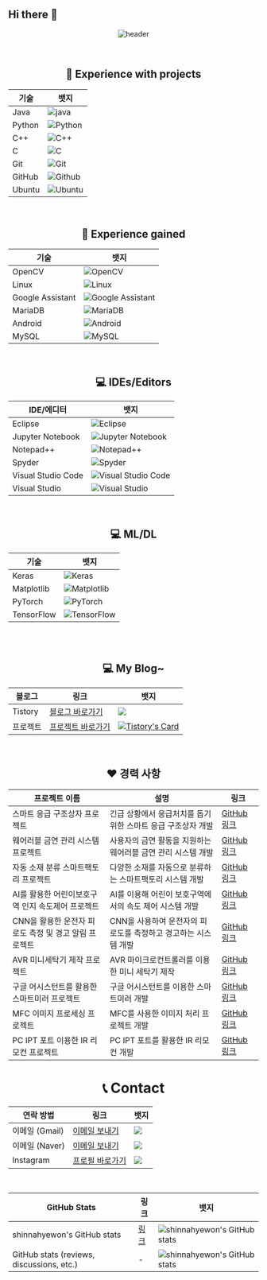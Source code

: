 ## Hi there 👋

<!--
**shinnahyewon/shinnahyewon** is a ✨ _special_ ✨ repository because its `README.md` (this file) appears on your GitHub profile.

Here are some ideas to get you started:

- 🔭 I’m currently working on ...
- 🌱 I’m currently learning ...
- 👯 I’m looking to collaborate on ...
- 🤔 I’m looking for help with ...
- 💬 Ask me about ...
- 📫 How to reach me: ...
- 😄 Pronouns: ...
- ⚡ Fun fact: ...
-->
<div align="center">


![header](https://capsule-render.vercel.app/api?type=waving&height=300&color=gradient&text=hyewon's%20Github&reversal=false&textBg=false&fontAlign=50&animation=fadeIn)





<br>


## 🙂 Experience with projects
| 기술 | 뱃지 |
|------|------|
| Java | ![java](https://img.shields.io/badge/java-2F2625?style=for-the-badge&logo=coffeescript) |
| Python | ![Python](https://img.shields.io/badge/Python-ECD53F?style=for-the-badge&logo=Python&logoColor=black) |
| C++ | ![C++](https://img.shields.io/badge/C++-00599C?style=for-the-badge&logo=Cplusplus) |
| C | ![C](https://img.shields.io/badge/C-033963?style=for-the-badge&logo=C) |
| Git | ![Git](https://img.shields.io/badge/git-F05032?style=for-the-badge&logo=git&logoColor=white) |
| GitHub | ![Github](https://img.shields.io/badge/github-181717?style=for-the-badge&logo=github) |
| Ubuntu | ![Ubuntu](https://img.shields.io/badge/Ubuntu-E95420?style=for-the-badge&logo=ubuntu&logoColor=white) |

<br>

## 🤔 Experience gained 
| 기술 | 뱃지 |
|------|------|
| OpenCV | ![OpenCV](https://img.shields.io/badge/opencv-5C3EE8?style=for-the-badge&logo=OpenCV) |
| Linux | ![Linux](https://img.shields.io/badge/linux-FCC624?style=for-the-badge&logo=Linux&logoColor=black) |
| Google Assistant | ![Google Assistant](https://img.shields.io/badge/google%20assistant-4285F4?style=for-the-badge&logo=google%20assistant&logoColor=white) |
| MariaDB | ![MariaDB](https://img.shields.io/badge/MariaDB-003545?style=for-the-badge&logo=mariadb&logoColor=white) |
| Android | ![Android](https://img.shields.io/badge/Android-3DDC84?style=for-the-badge&logo=android&logoColor=white) |
| MySQL | ![MySQL](https://img.shields.io/badge/mysql-4479A1?style=for-the-badge&logo=MySQL&logoColor=white) |

<br>

## 💻 IDEs/Editors
| IDE/에디터 | 뱃지 |
|------------|------|
| Eclipse | ![Eclipse](https://img.shields.io/badge/Eclipse-FE7A16.svg?style=for-the-badge&logo=Eclipse&logoColor=white) |
| Jupyter Notebook | ![Jupyter Notebook](https://img.shields.io/badge/jupyter-%23FA0F00.svg?style=for-the-badge&logo=jupyter&logoColor=white) |
| Notepad++ | ![Notepad++](https://img.shields.io/badge/Notepad++-90E59A.svg?style=for-the-badge&logo=notepad%2b%2b&logoColor=black) |
| Spyder | ![Spyder](https://img.shields.io/badge/Spyder-838485?style=for-the-badge&logo=spyder%20ide&logoColor=maroon) |
| Visual Studio Code | ![Visual Studio Code](https://img.shields.io/badge/Visual%20Studio%20Code-0078d7.svg?style=for-the-badge&logo=visual-studio-code&logoColor=white) |
| Visual Studio | ![Visual Studio](https://img.shields.io/badge/Visual%20Studio-5C2D91.svg?style=for-the-badge&logo=visual-studio&logoColor=white) |

<br>

## 💻  ML/DL
| 기술 | 뱃지 |
|------|------|
| Keras | ![Keras](https://img.shields.io/badge/Keras-%23D00000.svg?style=for-the-badge&logo=Keras&logoColor=white) |
| Matplotlib | ![Matplotlib](https://img.shields.io/badge/Matplotlib-%23ffffff.svg?style=for-the-badge&logo=Matplotlib&logoColor=black) |
| PyTorch | ![PyTorch](https://img.shields.io/badge/PyTorch-%23EE4C2C.svg?style=for-the-badge&logo=PyTorch&logoColor=white) |
| TensorFlow | ![TensorFlow](https://img.shields.io/badge/TensorFlow-%23FF6F00.svg?style=for-the-badge&logo=TensorFlow&logoColor=white) |

<br><br>


## 💻 My Blog~

| 블로그 | 링크 | 뱃지 |
|--------|------|------|
| Tistory | [블로그 바로가기](https://shinho804.tistory.com/) | <a href="https://shinho804.tistory.com/"><img src="https://img.shields.io/badge/Tistory-000000?style=for-the-badge&logo=Tistory&logoColor=white"></a> |
| 프로젝트 | [프로젝트 바로가기](https://shinho804.tistory.com/category/%ED%94%84%EB%A1%9C%EC%A0%9D%ED%8A%B8) | [![Tistory's Card](https://github-readme-tistory-card.vercel.app/api?name=today-studies&theme=default)](https://shinho804.tistory.com/category/%ED%94%84%EB%A1%9C%EC%A0%9D%ED%8A%B8) |

<br>

## ❤️ 경력 사항

| 프로젝트 이름 | 설명 | 링크 |
|---------------|------|------|
| 스마트 응급 구조상자 프로젝트 | 긴급 상황에서 응급처치를 돕기 위한 스마트 응급 구조상자 개발 | [GitHub 링크](https://github.com/shinnahyewon/Devicemart_project_Smart-first-aid-kit) |
| 웨어러블 금연 관리 시스템 프로젝트 | 사용자의 금연 활동을 지원하는 웨어러블 금연 관리 시스템 개발 | [GitHub 링크](https://github.com/shinnahyewon/Wearable-Anti-Smoking-Management-System) |
| 자동 소재 분류 스마트팩토리 프로젝트 | 다양한 소재를 자동으로 분류하는 스마트팩토리 시스템 개발 | [GitHub 링크](https://github.com/shinnahyewon/Automatic-Material-Classification-Smart-Factory-Project) |
| AI를 활용한 어린이보호구역 인지 속도제어 프로젝트 | AI를 이용해 어린이 보호구역에서의 속도 제어 시스템 개발 | [GitHub 링크](https://github.com/shinnahyewon/A-project-to-control-the-recognition-speed-of-child-protection-zones-using-AI) |
| CNN을 활용한 운전자 피로도 측정 및 경고 알림 프로젝트 | CNN을 사용하여 운전자의 피로도를 측정하고 경고하는 시스템 개발 | [GitHub 링크](https://github.com/shinnahyewon/Driver-fatigue-measurement-and-warning-notification-project-using-CNN) |
| AVR 미니세탁기 제작 프로젝트 | AVR 마이크로컨트롤러를 이용한 미니 세탁기 제작 | [GitHub 링크](https://github.com/shinnahyewon/AVR-Mini-Washing-Machine-Production-Project) |
| 구글 어시스턴트를 활용한 스마트미러 프로젝트 | 구글 어시스턴트를 이용한 스마트미러 개발 | [GitHub 링크](https://github.com/shinnahyewon/Smart-Mirror-Project-with-Google-Assistant) |
| MFC 이미지 프로세싱 프로젝트 | MFC를 사용한 이미지 처리 프로젝트 개발 | [GitHub 링크](https://github.com/shinnahyewon/MFC-Image-Processing-Project) |
| PC IPT 포트 이용한 IR 리모컨 프로젝트 | PC IPT 포트를 활용한 IR 리모컨 개발 | [GitHub 링크](https://github.com/shinnahyewon/IR-remote-control-project-using-PC-IPT-port) |



# 📞 Contact

| 연락 방법 | 링크 | 뱃지 |
|-----------|------|------|
| 이메일 (Gmail) | [이메일 보내기](mailto:shinho8042069@gmail.com) | <a href="mailto:shinho8042069@gmail.com?"><img src="https://img.shields.io/badge/gmail-%23DD0031.svg?&style=for-the-badge&logo=gmail&logoColor=white"/></a> |
| 이메일 (Naver) | [이메일 보내기](mailto:shinho804@naver.com) | <a href="mailto:shinho804@naver.com?"><img src="https://img.shields.io/badge/NAVER-03C75A?style=for-the-badge&logo=NAVER&logoColor=FFFFFF"/></a> |
| Instagram | [프로필 바로가기](https://www.instagram.com/hye._.gpdnjss/) | <a href="https://www.instagram.com/hye._.gpdnjss/"><img src="https://img.shields.io/badge/Instagram-E4405F?style=for-the-badge&logo=instagram&logoColor=white"/></a> |

<br>

| GitHub Stats | 링크 | 뱃지 |
|--------------|------|------|
| shinnahyewon's GitHub stats | [링크](https://github-readme-stats.vercel.app/) | ![shinnahyewon's GitHub stats](https://github-readme-stats.vercel.app/) |
| GitHub stats (reviews, discussions, etc.) | - | ![shinnahyewon's GitHub stats](https://github-readme-stats.vercel.app/apishinnahyewon&show=reviews,discussions_started,discussions_answered,prs_merged,prs_merged_percentage) |
</div>

